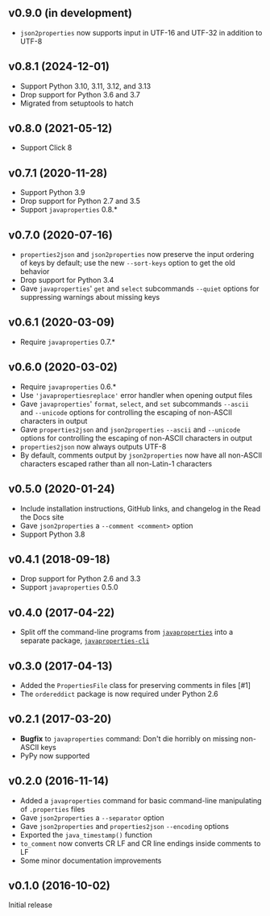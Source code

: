 v0.9.0 (in development)
-----------------------
- `json2properties` now supports input in UTF-16 and UTF-32 in addition to
  UTF-8

v0.8.1 (2024-12-01)
-------------------
- Support Python 3.10, 3.11, 3.12, and 3.13
- Drop support for Python 3.6 and 3.7
- Migrated from setuptools to hatch

v0.8.0 (2021-05-12)
-------------------
- Support Click 8

v0.7.1 (2020-11-28)
-------------------
- Support Python 3.9
- Drop support for Python 2.7 and 3.5
- Support `javaproperties` 0.8.\*

v0.7.0 (2020-07-16)
-------------------
- `properties2json` and `json2properties` now preserve the input ordering of
  keys by default; use the new `--sort-keys` option to get the old behavior
- Drop support for Python 3.4
- Gave `javaproperties`' `get` and `select` subcommands `--quiet` options for
  suppressing warnings about missing keys

v0.6.1 (2020-03-09)
-------------------
- Require `javaproperties` 0.7.\*

v0.6.0 (2020-03-02)
-------------------
- Require `javaproperties` 0.6.\*
- Use `'javapropertiesreplace'` error handler when opening output files
- Gave `javaproperties`' `format`, `select`, and `set` subcommands `--ascii`
  and `--unicode` options for controlling the escaping of non-ASCII characters
  in output
- Gave `properties2json` and `json2properties` `--ascii` and `--unicode`
  options for controlling the escaping of non-ASCII characters in output
- `properties2json` now always outputs UTF-8
- By default, comments output by `json2properties` now have all non-ASCII
  characters escaped rather than all non-Latin-1 characters

v0.5.0 (2020-01-24)
-------------------
- Include installation instructions, GitHub links, and changelog in the Read
  the Docs site
- Gave `json2properties` a `--comment <comment>` option
- Support Python 3.8

v0.4.1 (2018-09-18)
-------------------
- Drop support for Python 2.6 and 3.3
- Support `javaproperties` 0.5.0

v0.4.0 (2017-04-22)
-------------------
- Split off the command-line programs from
  [`javaproperties`](https://github.com/jwodder/javaproperties) into a separate
  package,
  [`javaproperties-cli`](https://github.com/jwodder/javaproperties-cli)

v0.3.0 (2017-04-13)
-------------------
- Added the `PropertiesFile` class for preserving comments in files [#1]
- The `ordereddict` package is now required under Python 2.6

v0.2.1 (2017-03-20)
-------------------
- **Bugfix** to `javaproperties` command: Don't die horribly on missing
  non-ASCII keys
- PyPy now supported

v0.2.0 (2016-11-14)
-------------------
- Added a `javaproperties` command for basic command-line manipulating of
  `.properties` files
- Gave `json2properties` a `--separator` option
- Gave `json2properties` and `properties2json` `--encoding` options
- Exported the `java_timestamp()` function
- `to_comment` now converts CR LF and CR line endings inside comments to LF
- Some minor documentation improvements

v0.1.0 (2016-10-02)
-------------------
Initial release
